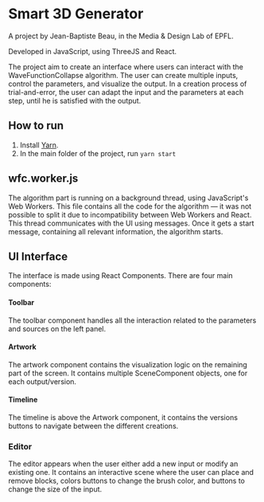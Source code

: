 # Smart 3D Generator

A project by Jean-Baptiste Beau, in the Media & Design Lab of EPFL.

Developed in JavaScript, using ThreeJS and React.

The project aim to create an interface where users can interact with the WaveFunctionCollapse algorithm. The user can create multiple inputs, control the parameters, and visualize the output. In a creation process of trial-and-error, the user can adapt the input and the parameters at each step, until he is satisfied with the output.

## How to run

1. Install [Yarn](https://yarnpkg.com/en/).
2. In the main folder of the project, run `yarn start`

## wfc.worker.js

The algorithm part is running on a background thread, using JavaScript's Web Workers. This file contains all the code for the algorithm — it was not possible to split it due to incompatibility between Web Workers and React.
This thread communicates with the UI using messages. Once it gets a start message, containing all relevant information, the algorithm starts.

## UI Interface

The interface is made using React Components. There are four main components:

#### Toolbar

The toolbar component handles all the interaction related to the parameters and sources on the left panel.

#### Artwork

The artwork component contains the visualization logic on the remaining part of the screen. It contains multiple SceneComponent objects, one for each output/version.

#### Timeline

The timeline is above the Artwork component, it contains the versions buttons to navigate between the different creations.

### Editor

The editor appears when the user either add a new input or modify an existing one. It contains an interactive scene where the user can place and remove blocks, colors buttons to change the brush color, and buttons to change the size of the input.
